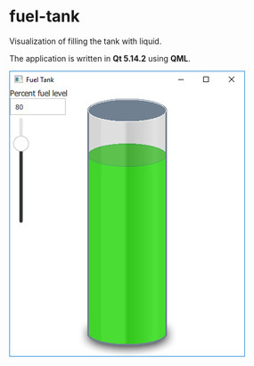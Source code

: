 # fuel-tank
Visualization of filling the tank with liquid.

The application is written in **Qt 5.14.2** using **QML**.


![Fuel Tank](ReadMe/windowfueltank.png)
